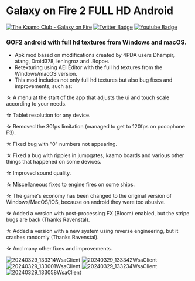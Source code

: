 # Galaxy on Fire 2 FULL HD Android

[![The Kaamo Club - Galaxy on Fire](https://dcbadge.vercel.app/api/server/JX9s3gxtnZ?style=flat)](https://discord.gg/JX9s3gxtnZ)
[![Twitter Badge](https://img.shields.io/badge/-Twitter-1ca0f1?style=flat&labelColor=1ca0f1&logo=twitter&logoColor=white&link=https://twitter.com/KiritoJPK)](https://twitter.com/KiritoJPK)
[![Youtube Badge](https://img.shields.io/badge/-YouTube-ff0000?style=flat&labelColor=ff0000&logo=youtube&logoColor=white&link=https://www.youtube.com/c/KiritoJPK)](https://www.youtube.com/c/KiritoJPK)

### GOF2 android with full hd textures from Windows and macOS.



- Apk mod based on modifications created by 4PDA users Dhаmpir, atang, Droid378, leningroz and .Ворон.
- Retexturing using AEI Editor with the full hd textures from the Windows/macOS version.
- This mod includes not only full hd textures but also bug fixes and improvements, such as:



☆ A menu at the start of the app that adjusts the ui and touch scale according to your needs.

☆ Tablet resolution for any device.

☆ Removed the 30fps limitation (managed to get to 120fps on pocophone F3).

☆ Fixed bug with "0" numbers not appearing.

☆ Fixed a bug with ripples in jumpgates, kaamo boards and various other things that happened on some devices.

☆ Improved sound quality.

☆ Miscellaneous fixes to engine fires on some ships.

☆ The game's economy has been changed to the original version of Windows/MacOS/iOS, because on android they were too abusive.

☆ Added a version with post-processing FX (Bloom) enabled, but the stripe bugs are back (Thanks Ravenstal).

☆ Added a version with a new system using reverse engineering, but it crashes randomly (Thanks Ravenstal).

☆ And many other fixes and improvements.

![20240329_133314WsaClient](https://github.com/KiritoJPK/Galaxy-on-Fire-2-FULL-HD-Android/assets/96847826/8ed8980c-c9aa-4005-ba48-cbff8510e6ab)
![20240329_133342WsaClient](https://github.com/KiritoJPK/Galaxy-on-Fire-2-FULL-HD-Android/assets/96847826/22b00e90-19ea-427a-a4d6-ef31f8ec36bf)
![20240329_133001WsaClient](https://github.com/KiritoJPK/Galaxy-on-Fire-2-FULL-HD-Android/assets/96847826/83973fe4-f321-4e57-8dda-e31229cc3376)
![20240329_133234WsaClient](https://github.com/KiritoJPK/Galaxy-on-Fire-2-FULL-HD-Android/assets/96847826/205b742f-5467-48cf-9de4-3c29b911eee6)
![20240329_133058WsaClient](https://github.com/KiritoJPK/Galaxy-on-Fire-2-FULL-HD-Android/assets/96847826/f3f903d9-562e-4cdd-8551-d18079cd9487)
